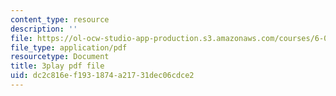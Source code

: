 ```yaml
---
content_type: resource
description: ''
file: https://ol-ocw-studio-app-production.s3.amazonaws.com/courses/6-042j-mathematics-for-computer-science-spring-2015/dc2c816ef1931874a21731dec06cdce2_c3qNBNl1h8g.pdf
file_type: application/pdf
resourcetype: Document
title: 3play pdf file
uid: dc2c816e-f193-1874-a217-31dec06cdce2
---
```

